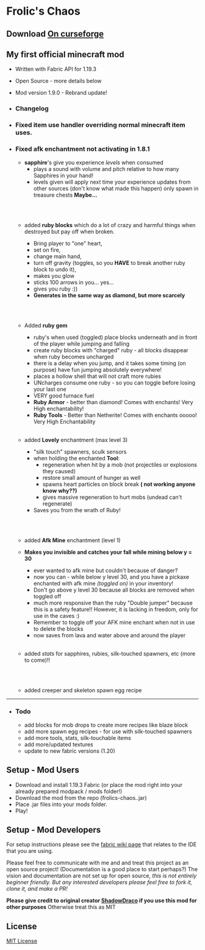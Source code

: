 # Frolic's Chaos

## Download [On curseforge](https://legacy.curseforge.com/minecraft/mc-mods/frolics-chaos)

## My first official minecraft mod

- Written with Fabric API for 1.19.3
- Open Source - more details below
- Mod version 1.9.0 - Rebrand update!

- ### Changelog

- ### Fixed item use handler overriding normal minecraft item uses.
- ### Fixed afk enchantment not activating in 1.8.1

  - **sapphire**'s give you experience _levels_ when consumed
    - plays a sound with volume and pitch relative to how many Sapphires in your hand!
    - levels given will apply next time your experience updates from other sources (don't know what made this happen)
      only spawn in treasure chests **Maybe...**

  <br><br>

  - added **ruby blocks** which do a lot of crazy and harmful things when destroyed but pay off when broken.

    - Bring player to "one" heart,
    - set on fire,
    - change main hand,
    - turn off gravity (toggles, so you **HAVE** to
      break another ruby block to undo it),
    - makes you glow
    - sticks 100 arrows in you... yes...
    - gives you ruby :))
    - **Generates in the same way as diamond, but more scarcely**

  <br><br>

  - Added **ruby gem**

    - ruby's when used (toggled) place blocks underneath and in front of the player while jumping and falling
    - create ruby blocks with "charged" ruby - all blocks disappear when ruby becomes uncharged
    - there is a delay when you jump, and it takes some timing (on purpose) have fun jumping absolutely everywhere!
    - places a hollow shell that will not craft more rubies
    - UNcharges consume one ruby - so you can toggle before losing your last one
    - VERY good furnace fuel
    - **Ruby Armor** - better than diamond! Comes with enchants! Very High enchantability!
    - **Ruby Tools** - Better than Netherite! Comes with enchants ooooo! Very High Enchantability
      <br><br>

  - added **Lovely** enchantment (max level 3)
    - "silk touch" spawners, sculk sensors
    - when holding the enchanted **Tool**:
      - regeneration when hit by a mob (not projectiles or explosions they caused)
      - restore small amount of hunger as well
      - spawns heart particles on block break **( not working anyone know why??)**
      - gives massive regeneration to hurt mobs (undead can't regenerate)
    - Saves you from the wrath of Ruby!

  <br><br>

  - added **Afk Mine** enchantment (level 1)
  - **Makes you invisible and catches your fall while mining below y = 30**

    - ever wanted to afk mine but couldn't because of danger?
    - now you can - while below y level 30, and you have a pickaxe enchanted with afk mine
      _(toggled on)_ in your inventory!
    - Don't go above y level 30 because all blocks are removed when toggled off
    - much more responsive than the ruby "Double jumper" because this is a safety feature!!
      However, it is lacking in freedom, only for use in the caves :)
    - Remember to toggle off your AFK mine enchant when not in use to delete the blocks
    - now saves from lava and water above and around the player
      <br><br>

  - added _stats_ for sapphires, rubies, silk-touched spawners, etc (more to come)!!

  <br><br>

  - added creeper and skeleton spawn egg recipe

<hr>

- ### Todo

  - add blocks for mob drops to create more recipes like blaze block
  - add more spawn egg recipes - for use with silk-touched spawners
  - add more tools, stats, silk-touchable items
  - add more/updated textures
  - update to new fabric versions (1.20)

## Setup - Mod Users

- Download and install 1.19.3 Fabric (or place the mod right into your already prepared modpack / mods folder!)
- Download the mod from the repo (frolics-chaos.<version>.jar)
- Place .jar files into your mods folder.
- Play!
  
## Setup - Mod Developers

For setup instructions please see the [fabric wiki page](https://fabricmc.net/wiki/tutorial:setup) that relates to the IDE that you are using.

Please feel free to communicate with me and and treat this project as an open source project!
(Documentation is a good place to start perhaps?)
The vision and documentation are not set up for open source, _this is not entirely beginner friendly. But any interested developers please feel free to fork it, clone it, and make a PR!_

**Please give credit to original creator [ShadowDraco](https://github.com/ShadowDraco) if you use this mod for other purposes** Otherwise treat this as MIT

## License

[MIT License](./LICENSE)
